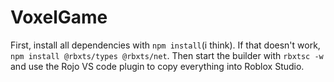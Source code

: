 # VoxelGame

First, install all dependencies with `npm install`(i think). If that doesn't work, `npm install @rbxts/types @rbxts/net`. Then start the builder with `rbxtsc -w` and use the Rojo VS code plugin to copy everything into Roblox Studio.